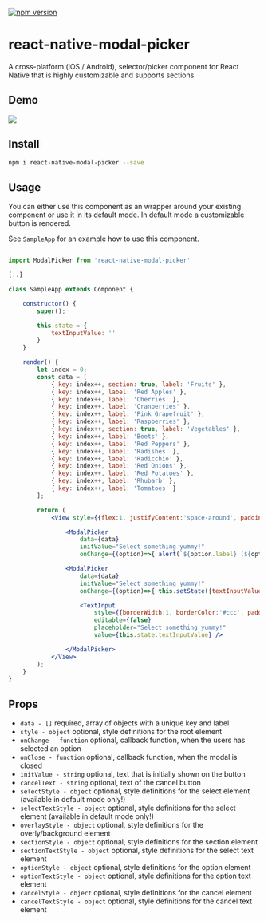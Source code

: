 [![npm version](https://badge.fury.io/js/react-native-modal-picker.svg)](https://badge.fury.io/js/react-native-modal-picker)

# react-native-modal-picker
A cross-platform (iOS / Android), selector/picker component for React Native that is highly customizable and supports sections.

## Demo

<img src="https://raw.githubusercontent.com/d-a-n/react-native-modal-picker/master/docs/demo.gif" />

## Install

```sh
npm i react-native-modal-picker --save
```

## Usage

You can either use this component as an wrapper around your existing component or use it in its default mode. In default mode a customizable button is rendered.

See `SampleApp` for an example how to use this component.

```jsx

import ModalPicker from 'react-native-modal-picker'

[..]

class SampleApp extends Component {

    constructor() {
        super();

        this.state = {
            textInputValue: ''
        }
    }

    render() {
        let index = 0;
        const data = [
            { key: index++, section: true, label: 'Fruits' },
            { key: index++, label: 'Red Apples' },
            { key: index++, label: 'Cherries' },
            { key: index++, label: 'Cranberries' },
            { key: index++, label: 'Pink Grapefruit' },
            { key: index++, label: 'Raspberries' },
            { key: index++, section: true, label: 'Vegetables' },
            { key: index++, label: 'Beets' },
            { key: index++, label: 'Red Peppers' },
            { key: index++, label: 'Radishes' },
            { key: index++, label: 'Radicchio' },
            { key: index++, label: 'Red Onions' },
            { key: index++, label: 'Red Potatoes' },
            { key: index++, label: 'Rhubarb' },
            { key: index++, label: 'Tomatoes' }
        ];

        return (
            <View style={{flex:1, justifyContent:'space-around', padding:50}}>

                <ModalPicker
                    data={data}
                    initValue="Select something yummy!"
                    onChange={(option)=>{ alert(`${option.label} (${option.key}) nom nom nom`) }} />

                <ModalPicker
                    data={data}
                    initValue="Select something yummy!"
                    onChange={(option)=>{ this.setState({textInputValue:option.label})}}>

                    <TextInput
                        style={{borderWidth:1, borderColor:'#ccc', padding:10, height:30}}
                        editable={false}
                        placeholder="Select something yummy!"
                        value={this.state.textInputValue} />

                </ModalPicker>
            </View>
        );
    }
}
```

## Props

* `data - []` required, array of objects with a unique key and label
* `style - object` optional, style definitions for the root element
* `onChange - function` optional, callback function, when the users has selected an option
* `onClose - function` optional, callback function, when the modal is closed
* `initValue - string` optional, text that is initially shown on the button
* `cancelText - string` optional, text of the cancel button
* `selectStyle - object` optional, style definitions for the select element (available in default mode only!)
* `selectTextStyle - object` optional, style definitions for the select element (available in default mode only!)
* `overlayStyle - object` optional, style definitions for the overly/background element
* `sectionStyle - object` optional, style definitions for the section element
* `sectionTextStyle - object` optional, style definitions for the select text element
* `optionStyle - object` optional, style definitions for the option element
* `optionTextStyle - object` optional, style definitions for the option text element
* `cancelStyle - object` optional, style definitions for the cancel element
* `cancelTextStyle - object` optional, style definitions for the cancel text element
